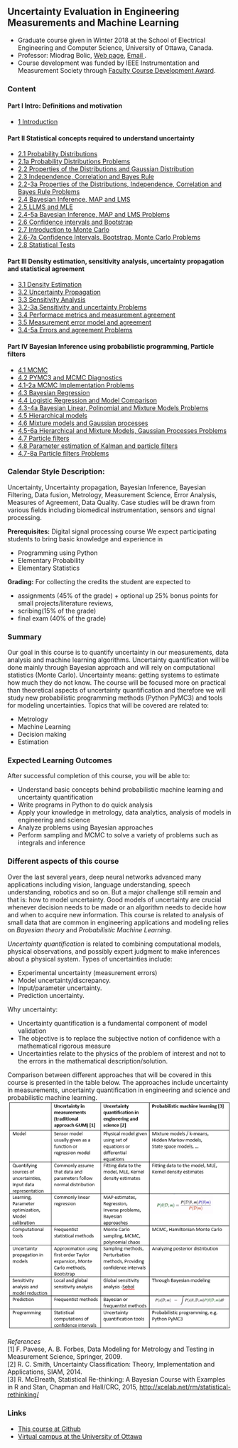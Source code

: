 ## Uncertainty Evaluation in Engineering Measurements and Machine Learning

* Graduate course given in Winter 2018 at the School of Electrical Engineering and Computer Science, University of Ottawa, Canada. <br>
* Professor: Miodrag Bolic, [Web page](https://www.site.uottawa.ca/~mbolic), [Email ](mailto:mbolic@site.uottawa.ca). <br>
* Course development was funded by IEEE Instrumentation and Measurement Society through [Faculty Course Development Award](http://ieee-ims.org/form/faculty-course-development-award). <br>


### Content
#### Part I Intro: Definitions and motivation
* [1  Introduction](https://github.com/Health-Devices/Course-Uncertainty-Evaluation-in-Measurements-and-Machine-Learning/tree/master/Course%20Material/1%20Introduction.ipynb) <br>

#### Part II Statistical concepts required to understand uncertainty
* [2.1 Probability Distributions](https://github.com/Health-Devices/Course-Uncertainty-Evaluation-in-Measurements-and-Machine-Learning/tree/master/Course%20Material/2.1.%20Probability%20Distributions.ipynb) <br>
* [2.1a Probability Distributions Problems  ](https://github.com/Health-Devices/Course-Uncertainty-Evaluation-in-Measurements-and-Machine-Learning/tree/master/Course%20Material/2.1a%20Probability%20Distributions%20Problems.ipynb)
* [2.2 Properties of the Distributions and Gaussian Distribution](https://github.com/Health-Devices/Course-Uncertainty-Evaluation-in-Measurements-and-Machine-Learning/tree/master/Course%20Material/1.%20Probability%20Distributions.ipynb) <br>
* [2.3 Independence, Correlation and Bayes Rule](https://github.com/Health-Devices/Course-Uncertainty-Evaluation-in-Measurements-and-Machine-Learning/tree/master/Course%20Material/1.%20Probability%20Distributions.ipynb) <br>
* [2.2-3a Properties of the Distributions, Independence, Correlation and Bayes Rule Problems  ](https://github.com/Health-Devices/Course-Uncertainty-Evaluation-in-Measurements-and-Machine-Learning/tree/master/Course%20Material/2.2-3a%20Properties%20of%20the%20Distributions,%20Independence,%20Correlation%20and%20Bayes%20Rule%20Problems.ipynb)
* [2.4 Bayesian Inference, MAP and LMS](https://github.com/Health-Devices/Course-Uncertainty-Evaluation-in-Measurements-and-Machine-Learning/tree/master/Course%20Material/2.4%20Bayesian%20Inference,%20MAP%20and%20LMS.ipynb) <br>
* [2.5 LLMS and MLE](https://github.com/Health-Devices/Course-Uncertainty-Evaluation-in-Measurements-and-Machine-Learning/tree/master/Course%20Material/2.5%20LLMS%20and%20MLE.ipynb) <br>
* [2.4-5a Bayesian Inference, MAP and LMS Problems ](https://github.com/Health-Devices/Course-Uncertainty-Evaluation-in-Measurements-and-Machine-Learning/tree/master/Course%20Material/2.4-5a%20Bayesian%20Inference,%20MAP,%20LMS,%20LLMS%20and%20MLE%20Problems.ipynb) <br>
* [2.6 Confidence intervals and Bootstrap](https://github.com/Health-Devices/Course-Uncertainty-Evaluation-in-Measurements-and-Machine-Learning/tree/master/Course%20Material/2.6%20Confidence%20intervals%20and%20Bootstrap.ipynb) <br>
* [2.7 Introduction to Monte Carlo](https://github.com/Health-Devices/Course-Uncertainty-Evaluation-in-Measurements-and-Machine-Learning/tree/master/Course%20Material/2.7%20Introduction%20to%20Monte%20Carlo.ipynb) <br>
* [2.6-7a Confidence Intervals, Bootstrap, Monte Carlo Problems](https://github.com/Health-Devices/Course-Uncertainty-Evaluation-in-Measurements-and-Machine-Learning/tree/master/Course%20Material/2.6-7a%20Confidence%20Intervals,%20Bootstrap,%20Monte%20Carlo%20Problems.ipynb) <br>
* [2.8 Statistical Tests](https://github.com/Health-Devices/Course-Uncertainty-Evaluation-in-Measurements-and-Machine-Learning/tree/master/Course%20Material/2.8%20Statistical%20Tests.ipynb) <br>


#### Part III Density estimation, sensitivity analysis, uncertainty propagation and statistical agreement
* [3.1 Density Estimation](https://github.com/Health-Devices/Course-Uncertainty-Evaluation-in-Measurements-and-Machine-Learning/tree/master/Course%20Material/3.1%20Density%20Estimation.ipynb) <br>
* [3.2 Uncertainty Propagation](https://github.com/Health-Devices/Course-Uncertainty-Evaluation-in-Measurements-and-Machine-Learning/tree/master/Course%20Material/3.2%20Uncertainty%20Propagation.ipynb) <br>
* [3.3 Sensitivity Analysis](https://github.com/Health-Devices/Course-Uncertainty-Evaluation-in-Measurements-and-Machine-Learning/tree/master/Course%20Material/3.3%20Sensitivity%20Analysis.ipynb) <br>
* [3.2-3a Sensitivity and uncertainty Problems](https://github.com/Health-Devices/Course-Uncertainty-Evaluation-in-Measurements-and-Machine-Learning/tree/master/Course%20Material/3.2-3a%20Sensitivity%20and%20uncertainty%20Problems.ipynb) <br>
* [3.4 Performace metrics and measurement agreement](https://github.com/Health-Devices/Course-Uncertainty-Evaluation-in-Measurements-and-Machine-Learning/tree/master/Course%20Material/3.4%20Performace%20metrics%20and%20measurement%20agreement.ipynb) <br>
* [3.5 Measurement error model and agreement](https://github.com/Health-Devices/Course-Uncertainty-Evaluation-in-Measurements-and-Machine-Learning/tree/master/Course%20Material/3.5%20Measurement%20error%20model%20and%20agreement.ipynb) <br>
* [3.4-5a Errors and agreement Problems](https://github.com/Health-Devices/Course-Uncertainty-Evaluation-in-Measurements-and-Machine-Learning/tree/master/Course%20Material/3.4-5a%20Errors%20and%20agreement%20Problems.ipynb) <br>


#### Part IV Bayesian Inference using probabilistic programming, Particle filters
* [4.1 MCMC](https://github.com/Health-Devices/Course-Uncertainty-Evaluation-in-Measurements-and-Machine-Learning/tree/master/Course%20Material/4.1%20MCMC.ipynb) <br>
* [4.2 PYMC3 and MCMC Diagnostics](https://github.com/Health-Devices/Course-Uncertainty-Evaluation-in-Measurements-and-Machine-Learning/tree/master/Course%20Material/4.2%20PYMC3%20and%20MCMC%20Diagnostics.ipynb) <br>
* [4.1-2a MCMC Implementation Problems](https://github.com/Health-Devices/Course-Uncertainty-Evaluation-in-Measurements-and-Machine-Learning/tree/master/Course%20Material/4.1-2a%20MCMC%20Implementation%20Problems.ipynb) <br>
* [4.3 Bayesian Regression](https://github.com/Health-Devices/Course-Uncertainty-Evaluation-in-Measurements-and-Machine-Learning/tree/master/Course%20Material/4.3%20Bayesian%20Regression.ipynb) <br>
* [4.4 Logistic Regression and Model Comparison](https://github.com/Health-Devices/Course-Uncertainty-Evaluation-in-Measurements-and-Machine-Learning/tree/master/Course%20Material/4.4%20Logistic%20Regression%20and%20Model%20Comparison.ipynb) <br>
* [4.3-4a Bayesian Linear, Polinomial and Mixture Models Problems](https://github.com/Health-Devices/Course-Uncertainty-Evaluation-in-Measurements-and-Machine-Learning/tree/master/Course%20Material/4.3-4a%20Bayesian%20Linear,%20Polinomial%20and%20Mixture%20Models%20Problems.ipynb) <br>
* [4.5 Hierarchical models](https://github.com/Health-Devices/Course-Uncertainty-Evaluation-in-Measurements-and-Machine-Learning/tree/master/Course%20Material/4.5%20Hierarchical%20models.ipynb) <br>
* [4.6 Mixture models and Gaussian processes](https://github.com/Health-Devices/Course-Uncertainty-Evaluation-in-Measurements-and-Machine-Learning/tree/master/Course%20Material/4.6%20Mixture%20models%20and%20Gaussian%20processes.ipynb) <br>
* [4.5-6a Hierarchical and Mixture Models, Gaussian Processes Problems](https://github.com/Health-Devices/Course-Uncertainty-Evaluation-in-Measurements-and-Machine-Learning/tree/master/Course%20Material/4.5-6a%20Hierarchical%20and%20Mixture%20Models,%20Gaussian%20Processes%20Problems.ipynb) <br>
* [4.7 Particle filters](https://github.com/Health-Devices/Course-Uncertainty-Evaluation-in-Measurements-and-Machine-Learning/tree/master/Course%20Material/4.7%20Particle%20filters.ipynb) <br>
* [4.8 Parameter estimation of Kalman and particle filters](https://github.com/Health-Devices/Course-Uncertainty-Evaluation-in-Measurements-and-Machine-Learning/tree/master/Course%20Material/4.8%20Parameter%20estimation%20of%20Kalman%20and%20particle%20filters.ipynb) <br>
* [4.7-8a Particle filters Problems](https://github.com/Health-Devices/Course-Uncertainty-Evaluation-in-Measurements-and-Machine-Learning/tree/master/Course%20Material/4.7-8a%20Particle%20filters%20Problems.ipynb) <br>


### Calendar Style Description:
Uncertainty, Uncertainty propagation, Bayesian Inference, Bayesian Filtering, Data fusion, Metrology, Measurement Science, Error Analysis, Measures of Agreement, Data Quality.  Case studies will be drawn from various fields including biomedical instrumentation, sensors and signal processing.

**Prerequisites:** Digital signal processing course
We expect participating students to bring basic knowledge and experience in
* Programming using Python
* Elementary Probability
* Elementary Statistics

**Grading:** For collecting the credits the student are expected to
* assignments (45% of the grade) + optional up 25% bonus points for small projects/literature reviews,
* scribing(15% of the grade)
* final exam (40% of the grade)

### Summary
Our goal in this course is to quantify uncertainty in our measurements, data analysis and machine learning algorithms. Uncertainty quantification will be done mainly through Bayesian approach and will rely on computational statistics (Monte Carlo). Uncertainty means: getting systems to estimate how much they do not know.
The course will be focused more on practical than theoretical aspects of uncertainty quantification and therefore we will study new probabilistic programming methods (Python PyMC3) and tools for modeling uncertainties.
Topics that will be covered are related to:
* Metrology
* Machine Learning
* Decision making
* Estimation


### Expected Learning Outcomes
After successful completion of this course, you will be able to:
* Understand basic concepts behind probabilistic machine learning and uncertainty quantification
* Write programs in Python to do quick analysis
* Apply your knowledge in metrology, data analytics, analysis of models in engineering and science
* Analyze problems using Bayesian approaches
* Perform sampling and MCMC to solve a variety of problems such as integrals and inference


### Different aspects of this course

Over the last several years, deep neural networks advanced many applications including vision, language understanding, speech understanding, robotics and so on. But a major challenge still remain and that is: how to model uncertainty. Good models of uncertainty are crucial whenever decision needs to be made or an algorithm needs to decide how and when to acquire new information. This course is related to analysis of small data that are common in engineering applications and modeling relies on <i>Bayesian theory</i> and <i>Probabilistic Machine Learning</i>. <br>

<i>Uncertainty quantification </i> is related to combining computational models, physical observations, and possibly expert judgment to make inferences about a physical system. Types of uncertainties include:
* Experimental uncertainty (measurement errors)
* Model uncertainty/discrepancy.
* Input/parameter uncertainty.
* Prediction uncertainty.

Why uncertainty: <br>
* Uncertainty quantification is a fundamental component of model validation
* The objective is to replace the subjective notion of confidence with a mathematical rigorous measure
* Uncertainties relate to the physics of the problem of interest and not to the errors in the mathematical description/solution.

Comparison between different approaches that will be covered in this course is presented in the table below. The approaches include uncertainty in measurements, uncertainty quantification in engineering and science and probabilistic machine learning. <br>
![Different perspectives of the course](CourseDescriptionTable.png "Different perspectives of the course")

<i>References</i> <br>
[1]	F. Pavese, A. B. Forbes, Data Modeling for Metrology and Testing in Measurement Science, Springer, 2009. <br>
[2]	R. C. Smith, Uncertainty Classification: Theory, Implementation and Applications, SIAM, 2014.<br>
[3]	R. McElreath, Statistical Re-thinking: A Bayesian Course with Examples in R and Stan, Chapman and Hall/CRC, 2015, http://xcelab.net/rm/statistical-rethinking/<br>

### Links

* [This course at Github](https://github.com/Health-Devices/Course-Uncertainty-Evaluation-in-Measurements-and-Machine-Learning) <br>
* [Virtual campus at the University of Ottawa](https://idp3.uottawa.ca/idp/login.jsp?actionUrl=%2Fidp%2FAuthn%2FUserPassword)

